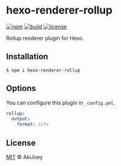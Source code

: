 # hexo-renderer-rollup

[![npm][npm-image]][npm-url]
[![build][build-image]][build-url]
[![license][license-image]][license-url]

Rollup renderer plugin for Hexo.

## Installation

`$ npm i hexo-renderer-rollup`

## Options

You can configure this plugin in `_config.yml`.

```yaml
rollup:
  output:
    format: iife
```

## License

[MIT][license-url] © AkiJoey

[npm-image]: https://img.shields.io/npm/v/hexo-renderer-rollup
[npm-url]: https://www.npmjs.com/package/hexo-renderer-rollup
[build-image]: https://img.shields.io/github/workflow/status/akijoey/hexo-renderer-rollup/Build
[build-url]: https://github.com/akijoey/hexo-renderer-rollup/actions/workflows/build.yml
[license-image]: https://img.shields.io/github/license/akijoey/hexo-renderer-rollup
[license-url]: https://github.com/akijoey/hexo-renderer-rollup/blob/main/LICENSE
